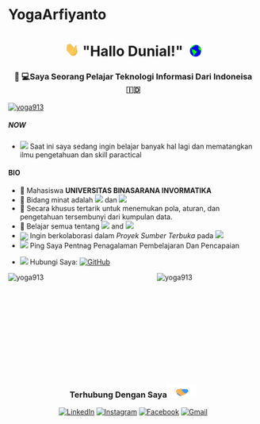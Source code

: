 # YogaArfiyanto&nbsp;

<h1 align="center"><img src="https://github.com/Yoga913/Yoga913/blob/main/Hi.gif" width="29px"> "Hallo Dunial!" &nbsp;<img src="https://github.com/Yoga913/Yoga913/blob/main/Earth.gif" width="24px"></h1>

<h3 align="center"> 👨 💻Saya Seorang Pelajar Teknologi Informasi Dari Indoneisa 🇮🇩 </h3>
<p align="left">
  <a href="https://github.com/ryo-ma/github-profile-trophy.vercel.app/?username=yoga91&username=yoga91">
    <img src="https://github-profile-trophy.vercel.app/?username=yoga913&theme=radical&no-bg=true" alt="yoga913" />
  </a>
</p>

##### NOW
- <img src="https://github.com/TheDudeThatCode/TheDudeThatCode/blob/master/Assets/Developer.gif" width="28"> Saat ini saya sedang ingin belajar banyak hal lagi dan mematangkan ilmu pengetahuan dan skill paractical 

#### BIO

- 🏢 Mahasiswa **UNIVERSITAS BINASARANA INVORMATIKA**
- 🔭 Bidang minat adalah <img src="https://img.shields.io/badge/Pattern Recognition-green"> dan <img src="https://img.shields.io/badge/Anomaly Identification-red">
- 🎯 Secara khusus tertarik untuk menemukan pola, aturan, dan pengetahuan tersembunyi dari kumpulan data.
- 🌱 Belajar semua tentang  <img src="https://img.shields.io/badge/Artificial Intelligence-brown"> and <img src="https://img.shields.io/badge/Cyber Security-008080">
- <img align ='center' width ='27' src='https://media.giphy.com/media/LnQjpWaON8nhr21vNW/giphy.gif'> Ingin berkolaborasi dalam *Proyek Sumber Terbuka* pada <img src="https://img.shields.io/badge/Machine Learning-blue">
- <img src="https://github.com/SP-XD/SP-XD/blob/main/images/message.gif?raw=true" width="25"/> Ping Saya Pentnag Penagalaman Pembelajaran Dan Pencapaian 
<!-- <img src="https://img.shields.io/badge/Data Mining-yellow"> and <img src="https://img.shields.io/badge/Data Visualization-purple">
<!--- &nbsp;<img src="https://github.com/SP-XD/SP-XD/blob/main/images/lightning.gif?raw=true" width="12"/>&nbsp;&nbsp; Fun fact: Vegetarian🌿 | huge fan of Harry Potter🧙 | love feeding birds 🕊 | enjoy cooking and hosting dinner <img align ='center' width ='20' src='https://media2.giphy.com/media/UQDSBzfyiBKvgFcSTw/giphy.gif?cid=ecf05e47p3cd513axbek3f56ti3jzizq8hincw20jauyyfyw&rid=giphy.gif'>
- <img src="https://emojis.slackmojis.com/emojis/images/1621024394/39092/cat-roll.gif?1621024394" width="20" />&nbsp; I enjoy listening music 🎧 going to gym 🏋️‍♂️ play badminton 🏸 and traveling <img src="https://media.giphy.com/media/VgCDAzcKvsR6OM0uWg/giphy.gif" width="30">🏝️🗻🌄🗿<img align ='center' width ='20' src="https://github.com/TheDudeThatCode/TheDudeThatCode/blob/master/Assets/Earth.gif" width="18">-->
- <img src="https://github.com/SP-XD/SP-XD/blob/main/images/letterbox.gif?raw=true" width="25"/> Hubungi Saya: <a href="YogaArfiyanto:Yogaplonco07@gmail.com" target="_blank"><img alt="GitHub" src="https://img.shields.io/badge/-Yogaplonco07@Gmail.com-c14438?style=flat-square&logo=Gmail&logoColor=white"></a>
<!--
<h3 align="left">Bahasa:</h3>
<p align="left"><a href="https://www.w3schools.com/cpp/" target="_blank" rel="noreferrer"> <img src="https://raw.githubusercontent.com/devicons/devicon/master/icons/cplusplus/cplusplus-original.svg" alt="cplusplus" width="40" height="40"/> </a> <a href="https://www.w3schools.com/css/" target="_blank" rel="noreferrer"> <img src="https://raw.githubusercontent.com/devicons/devicon/master/icons/css3/css3-original-wordmark.svg" alt="css3" width="40" height="40"/> </a> <a href="https://www.docker.com/" target="_blank" rel="noreferrer"> <img src="https://raw.githubusercontent.com/devicons/devicon/master/icons/docker/docker-original-wordmark.svg" alt="buruh pelabuhan" width="40" height="40"/> </a><a href="https://www.w3.org/html/" target="_blank" rel="noreferrer"> <img src="https://raw.githubusercontent.com/devicons/devicon/master/icons/html5/html5-original-wordmark.svg" alt="html5" width="40" height="40"/> </a> <a href="https://www.java.com" target="_blank" rel="noreferrer"> <img src="https://raw.githubusercontent.com/devicons/devicon/master/icons/java/java-original.svg" alt="java" width="40" height="40"/> </a> <a href="https://developer.mozilla.org/en-US/docs/Web/JavaScript" target="_blank" rel="noreferrer"> <img src="https://raw.githubusercontent.com/devicons/devicon/master/icons/javascript/javascript-original.svg" alt="javascript" width="40" height="40"/> </a> <a href="https://www.linux.org/" target="_blank" rel="noreferrer"> <img src="https://raw.githubusercontent.com/devicons/devicon/master/icons/linux/linux-original.svg" alt="linux" width="40" height="40"/> </a> <a href="https://www.mysql.com/" target="_blank" rel="noreferrer"> <img src="https://raw.githubusercontent.com/devicons/devicon/master/icons/mysql/mysql-original-wordmark.svg" alt="mysql" width="40" height="40"/> </a><a href="https://www.php.net" target="_blank" rel="noreferrer"> <img src="https://raw.githubusercontent.com/devicons/devicon/master/icons/php/php-original.svg" alt="php" width="40" height="40"/> </a> <a href="https://www.python.org" target="_blank" rel="noreferrer"> <img src="https://raw.githubusercontent.com/devicons/devicon/master/icons/python/python-original.svg" alt="python" width="40" height="40"/> </a> <a href="https://www.ruby-lang.org/en/" target="_blank" rel="noreferrer"> <img src="https://raw.githubusercontent.com/devicons/devicon/master/icons/ruby/ruby-original.svg" alt="ruby" width="40" height="40"/> </a> <a href="https://www.typescriptlang.org/" target="_blank" rel="noreferrer"> <img src="https://raw.githubusercontent.com/devicons/devicon/master/icons/typescript/typescript-original.svg" alt="typescript" width="40" height="40"/></a> </p>
-->
<div style="display: flex;">
  <img align="left" src="https://github-readme-stats.vercel.app/api/top-langs?username=yoga913&show_icons=true&locale=en&layout=compact&theme=dark" alt="yoga913" width="300" height="200"/>
  
  <img align="center" src="https://github-readme-stats.vercel.app/api?username=yoga913&show_icons=true&locale=en&theme=dark" alt="yoga913" width="400" height="200"/>
</div>
<!--
<div align="left">
  <img src="https://github-readme-streak-stats.herokuapp.com/?user=yoga913&theme=dark" alt="yoga913" width="500"/>
</div>
-->
</p>
</details>


<div align="center">
<h3> Terhubung Dengan Saya<a href="https://gifyu.com/image/Zy2f"><img src="https://github.com/Yoga913/Yoga913/blob/main/Handshake.gif" width="60"></a>
</h3> 
<p align="center">
    <a href="https://www.linkedin.com/in/yoga-arfiyanto" target="_blank"><img alt="LinkedIn" width="25px" src="https://github.com/TheDudeThatCode/TheDudeThatCode/blob/master/Assets/Linkedin.svg"></a>
    <a href="https://www.instagram.com/ygarfynt._" target="_blank"><img alt="Instagram" width="25px" src="https://github.com/TheDudeThatCode/TheDudeThatCode/blob/master/Assets/Instagram.svg"></a>
    <a href="https://www.facebook.com/Yoga-Arfiyanto" target="_blank"><img alt="Facebook" width="25px" src="https://upload.wikimedia.org/wikipedia/commons/5/51/Facebook_f_logo_%282019%29.svg"></a>
    <a href="YogaARFIyanto:Yogaplonco07@gmail.com" target="_blank"><img alt="Gmail" width="25px" src="https://github.com/TheDudeThatCode/TheDudeThatCode/blob/master/Assets/Gmail.svg"></a> 
</p>  



